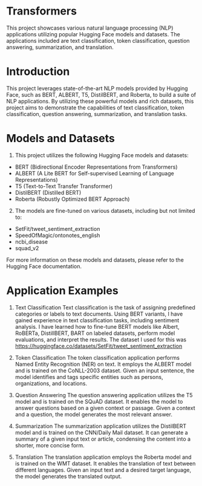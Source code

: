 # Transformers
This project showcases various natural language processing (NLP) applications utilizing popular Hugging Face models and datasets. The applications included are text classification, token classification, question answering, summarization, and translation.

# Introduction
This project leverages state-of-the-art NLP models provided by Hugging Face, such as BERT, ALBERT, T5, DistilBERT, and Roberta, to build a suite of NLP applications. By utilizing these powerful models and rich datasets, this project aims to demonstrate the capabilities of text classification, token classification, question answering, summarization, and translation tasks.

# Models and Datasets
1. This project utilizes the following Hugging Face models and datasets:
 * BERT (Bidirectional Encoder Representations from Transformers)
 * ALBERT (A Lite BERT for Self-supervised Learning of Language Representations)
 * T5 (Text-to-Text Transfer Transformer)
 * DistilBERT (Distilled BERT)
 * Roberta (Robustly Optimized BERT Approach)

2. The models are fine-tuned on various datasets, including but not limited to:
 * SetFit/tweet_sentiment_extraction
 * SpeedOfMagic/ontonotes_english
 * ncbi_disease
 * squad_v2

For more information on these models and datasets, please refer to the Hugging Face documentation.

# Application Examples
1. Text Classification
Text classification is the task of assigning predefined categories or labels to text documents. Using 
BERT variants, I have gained experience in text classification tasks, including sentiment analysis. I have learned how to 
fine-tune BERT models like Albert, RoBERTa, DistillBERT, BART on labeled datasets, perform model evaluations, and 
interpret the results. The dataset I used for this was https://huggingface.co/datasets/SetFit/tweet_sentiment_extraction

2. Token Classification
The token classification application performs Named Entity Recognition (NER) on text. It employs the ALBERT model and is trained on the CoNLL-2003 dataset. Given an input sentence, the model identifies and tags specific entities such as persons, organizations, and locations.

3. Question Answering
The question answering application utilizes the T5 model and is trained on the SQuAD dataset. It enables the model to answer questions based on a given context or passage. Given a context and a question, the model generates the most relevant answer.

4. Summarization
The summarization application utilizes the DistilBERT model and is trained on the CNN/Daily Mail dataset. It can generate a summary of a given input text or article, condensing the content into a shorter, more concise form.

5. Translation
The translation application employs the Roberta model and is trained on the WMT dataset. It enables the translation of text between different languages. Given an input text and a desired target language, the model generates the translated output.
